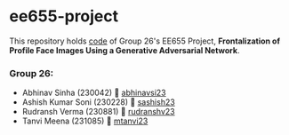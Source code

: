 # ee655-project

This repository holds [code](https://github.com/tanvincible/ee655-project/blob/main/model.py) of Group 26's EE655 Project, **Frontalization of Profile Face Images Using a Generative Adversarial Network**.

### Group 26:
- Abhinav Sinha (230042) 📧 [abhinavsi23](mailto:abhinavsi23.iitk.ac.in)
- Ashish Kumar Soni (230228) 📧 [sashish23](mailto:sashish23.iitk.ac.in)
- Rudransh Verma (230881) 📧 [rudranshv23](mailto:rudranshv23.iitk.ac.in)
- Tanvi Meena (231085) 📧 [mtanvi23](mailto:mtanvi23.iitk.ac.in)
